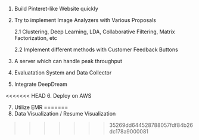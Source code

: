 1. Build Pinteret-like Website quickly

2. Try to implement Image Analyzers with Various Proposals

   2.1 Clustering, Deep Learning, LDA, Collaborative Filtering, Matrix Factorization, etc
   
   2.2 Implement different methods with Customer Feedback Buttons

3. A server which can handle peak throughput 

4. Evaluatation System and Data Collector

5. Integrate DeepDream

<<<<<<< HEAD
6. Deploy on AWS

7. Utilize EMR
=======
6. Data Visualization / Resume Visualization

>>>>>>> 35269dd644528788057fdf84b26dc178a9000081

